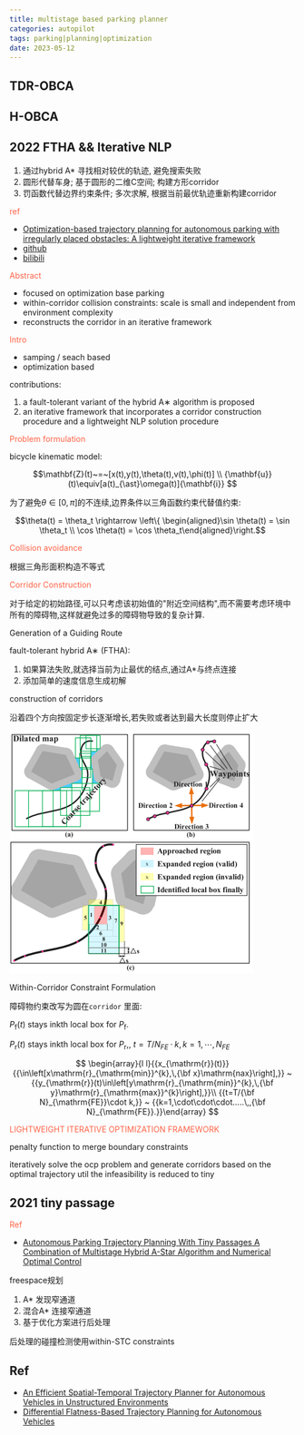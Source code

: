 ```yaml
---
title: multistage based parking planner
categories: autopilot
tags: parking|planning|optimization
date: 2023-05-12
---
```


## TDR-OBCA

## H-OBCA

## 2022 FTHA && Iterative NLP

1. 通过hybrid A* 寻找相对较优的轨迹, 避免搜索失败
2. 圆形代替车身; 基于圆形的二维C空间; 构建方形corridor
3. 罚函数代替边界约束条件; 多次求解, 根据当前最优轨迹重新构建corridor

<font color='Tomato'>ref</font>

- [Optimization-based trajectory planning for autonomous parking with irregularly placed obstacles: A lightweight iterative framework]()
- [github](https://github.com/libai1943/ParkingMotionPlanningTITS21)
- [bilibili](https://www.bilibili.com/video/BV1n7411q7iv/)

<font color='Tomato'>Abstract</font>

- focused on optimization base parking
- within-corridor collision constraints: scale is small and independent from environment complexity
- reconstructs the corridor in an iterative framework

<font color='Tomato'>Intro</font>

- samping / seach based
- optimization based

contributions:

1. a fault-tolerant variant of the hybrid A∗ algorithm is proposed
2. an iterative framework that incorporates a corridor construction procedure and a lightweight NLP solution procedure


<font color='Tomato'>Problem formulation</font>

bicycle kinematic model:


$$\mathbf{Z}(t)~=~[x(t),y(t),\theta(t),v(t),\phi(t)] \\
{\mathbf{u}}(t)\equiv[a(t)_{\ast}\omega(t)]{\mathbf{i}} $$


为了避免$\theta \in [0, \pi]$的不连续,边界条件以三角函数约束代替值约束:

$$\theta(t) = \theta_t \rightarrow \left\{ \begin{aligned}\sin \theta(t) = \sin \theta_t \\ \cos \theta(t) = \cos \theta_t\end{aligned}\right.$$

<font color='Tomato'>Collision avoidance</font>

根据三角形面积构造不等式

<font color='Tomato'>Corridor Construction</font>

对于给定的初始路径,可以只考虑该初始值的"附近空间结构",而不需要考虑环境中所有的障碍物,这样就避免过多的障碍物导致的复杂计算.

Generation of a Guiding Route

fault-tolerant hybrid A∗ (FTHA): 

1. 如果算法失败,就选择当前为止最优的结点,通过A*与终点连接
2. 添加简单的速度信息生成初解

construction of corridors

沿着四个方向按固定步长逐渐增长,若失败或者达到最大长度则停止扩大

![corridor_construction.png](imgs/corridor_construction.png)

Within-Corridor Constraint Formulation


障碍物约束改写为圆在`corridor` 里面:

$P_{\mathrm{f}}(t)$ stays inkth local box for $P_{\mathrm{f}}.$ 

$P_{\mathrm{r}}(t)$ stays inkth local box for $P_{\mathrm{r}},$, $t = T/N_{FE}·k,k =1,\cdots,N_{FE}$

$$
\begin{array}{l l}{{x_{\mathrm{r}}(t)}}{{\in\left[x\mathrm{r}_{\mathrm{min}}^{k},\,{\bf x}\mathrm{nax}\right],}} ~ {{y_{\mathrm{r}}(t)\in\left[y\mathrm{r}_{\mathrm{min}}^{k},\,{\bf y}\mathrm{r}_{\mathrm{max}}^{k}\right],}}\\ {{t=T/{\bf N}_{\mathrm{FE}}\cdot k,}} ~ {{k=1,\cdot\cdot\cdot.....\,,{\bf N}_{\mathrm{FE}}.}}\end{array} 
$$

<font color='Tomato'>LIGHTWEIGHT ITERATIVE OPTIMIZATION
FRAMEWORK</font>

penalty function to merge boundary constraints

iteratively solve the ocp problem and generate corridors based on the optimal trajectory util the infeasibility is reduced to tiny


##  2021 tiny passage

<font color='Tomato'>Ref</font>

- [Autonomous Parking Trajectory Planning With Tiny Passages A Combination of Multistage Hybrid A-Star Algorithm and Numerical Optimal Control]()

freespace规划

1. A* 发现窄通道
2. 混合A* 连接窄通道
3. 基于优化方案进行后处理

后处理的碰撞检测使用within-STC constraints

## Ref

- [An Efficient Spatial-Temporal Trajectory Planner for Autonomous Vehicles in Unstructured Environments](https://arxiv.org/pdf/2208.13160.pdf)
- [Differential Flatness-Based Trajectory Planning for Autonomous Vehicles]()